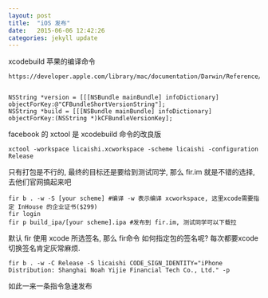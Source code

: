 ```yaml
---
layout: post
title:  "iOS 发布"
date:   2015-06-06 12:42:26
categories: jekyll update
---
```


xcodebuild 苹果的编译命令

	https://developer.apple.com/library/mac/documentation/Darwin/Reference/ManPages/man1/xcodebuild.1.html


	NSString *version = [[[NSBundle mainBundle] infoDictionary] objectForKey:@"CFBundleShortVersionString"];
	NSString *build = [[[NSBundle mainBundle] infoDictionary] objectForKey:(NSString *)kCFBundleVersionKey];

facebook 的 xctool 是 xcodebuild 命令的改良版

	xctool -workspace licaishi.xcworkspace -scheme licaishi -configuration Release

只有打包是不行的, 最终的目标还是要给到测试同学, 那么 fir.im 就是不错的选择, 去他们官网搞起来吧

	fir b . -w -S [your scheme] #编译 -w 表示编译 xcworkspace, 这里xcode需要指定 InHouse 的企业证书($299)
	fir login
	fir p build_ipa/[your scheme].ipa #发布到 fir.im, 测试同学可以下载拉

默认 fir 使用 xcode 所选签名, 那么 fir命令 如何指定包的签名呢? 每次都要xcode切换签名肯定灰常麻烦.

	fir b . -w -C Release -S licaishi CODE_SIGN_IDENTITY="iPhone Distribution: Shanghai Noah Yijie Financial Tech Co., Ltd." -p

如此一来一条指令急速发布

[jekyll]:      http://jekyllrb.com
[jekyll-gh]:   https://github.com/jekyll/jekyll
[jekyll-help]: https://github.com/jekyll/jekyll-help
